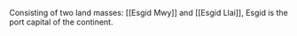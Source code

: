 Consisting of two land masses: [[Esgid Mwy]] and [[Esgid Llai]], Esgid is the port capital of the continent. 